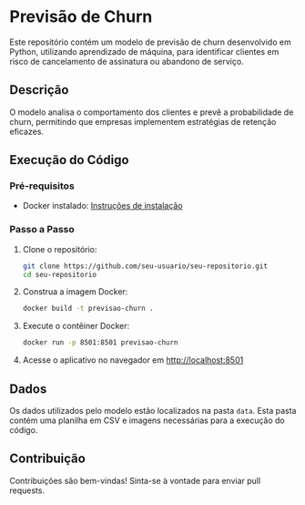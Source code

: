 # Previsão de Churn

Este repositório contém um modelo de previsão de churn desenvolvido em Python, utilizando aprendizado de máquina, para identificar clientes em risco de cancelamento de assinatura ou abandono de serviço.

## Descrição

O modelo analisa o comportamento dos clientes e prevê a probabilidade de churn, permitindo que empresas implementem estratégias de retenção eficazes.

## Execução do Código

### Pré-requisitos

- Docker instalado: [Instruções de instalação](https://docs.docker.com/get-docker/)

### Passo a Passo

1. Clone o repositório:

    ```bash
    git clone https://github.com/seu-usuario/seu-repositorio.git
    cd seu-repositorio
    ```

2. Construa a imagem Docker:

    ```bash
    docker build -t previsao-churn .
    ```

3. Execute o contêiner Docker:

    ```bash
    docker run -p 8501:8501 previsao-churn
    ```

4. Acesse o aplicativo no navegador em [http://localhost:8501](http://localhost:8501)

## Dados

Os dados utilizados pelo modelo estão localizados na pasta `data`. Esta pasta contém uma planilha em CSV e imagens necessárias para a execução do código.

## Contribuição
Contribuições são bem-vindas! Sinta-se à vontade para enviar pull requests.

